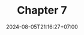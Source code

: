 ---
weight: 1300
title: "Chapter 7"
description: "A Tour of Rust: The Toolchain"
icon: "article"
date: "2024-08-05T21:16:27+07:00"
lastmod: "2024-08-05T21:16:27+07:00"
draft: true
toc: true
---
